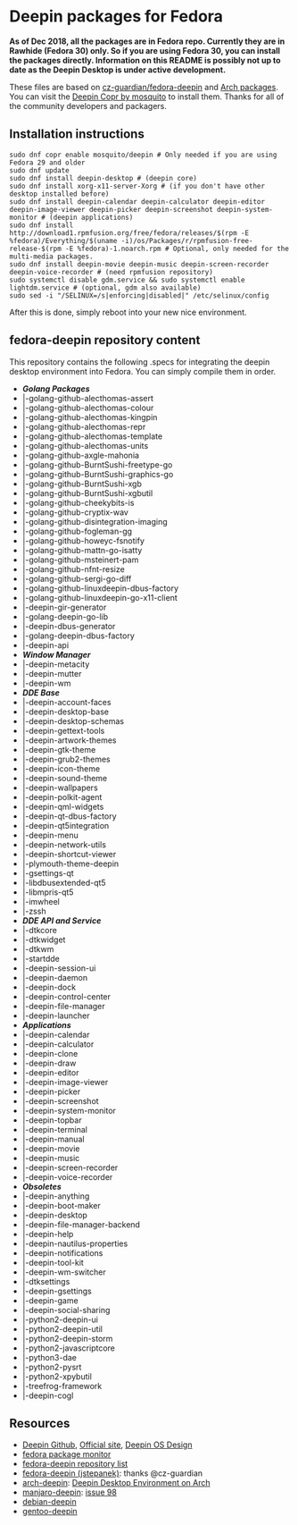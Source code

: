 # Deepin packages for Fedora

**As of Dec 2018, all the packages are in Fedora repo. Currently they are in Rawhide (Fedora 30) only. So if you are using Fedora 30, you can install the packages directly. Information on this README is possibly not up to date as the Deepin Desktop is under active development.**

These files are based on [cz-guardian/fedora-deepin](https://github.com/cz-guardian/fedora-deepin/) and [Arch packages](https://www.archlinux.org/packages/?q=deepin). You can visit the [Deepin Copr by mosquito](https://copr.fedorainfracloud.org/coprs/mosquito/deepin/) to install them. Thanks for all of the community developers and packagers.


## Installation instructions
    sudo dnf copr enable mosquito/deepin # Only needed if you are using Fedora 29 and older
    sudo dnf update
    sudo dnf install deepin-desktop # (deepin core)
    sudo dnf install xorg-x11-server-Xorg # (if you don't have other desktop installed before)
    sudo dnf install deepin-calendar deepin-calculator deepin-editor deepin-image-viewer deepin-picker deepin-screenshot deepin-system-monitor # (deepin applications)
    sudo dnf install http://download1.rpmfusion.org/free/fedora/releases/$(rpm -E %fedora)/Everything/$(uname -i)/os/Packages/r/rpmfusion-free-release-$(rpm -E %fedora)-1.noarch.rpm # Optional, only needed for the multi-media packages.
    sudo dnf install deepin-movie deepin-music deepin-screen-recorder deepin-voice-recorder # (need rpmfusion repository)
    sudo systemctl disable gdm.service && sudo systemctl enable lightdm.service # (optional, gdm also available)
    sudo sed -i "/SELINUX=/s|enforcing|disabled|" /etc/selinux/config

After this is done, simply reboot into your new nice environment.


## fedora-deepin repository content

This repository contains the following .specs for integrating the deepin desktop environment into Fedora. You can simply compile them in order.

* ***Golang Packages***
* |-golang-github-alecthomas-assert
* |-golang-github-alecthomas-colour
* |-golang-github-alecthomas-kingpin
* |-golang-github-alecthomas-repr
* |-golang-github-alecthomas-template
* |-golang-github-alecthomas-units
* |-golang-github-axgle-mahonia
* |-golang-github-BurntSushi-freetype-go
* |-golang-github-BurntSushi-graphics-go
* |-golang-github-BurntSushi-xgb
* |-golang-github-BurntSushi-xgbutil
* |-golang-github-cheekybits-is
* |-golang-github-cryptix-wav
* |-golang-github-disintegration-imaging
* |-golang-github-fogleman-gg
* |-golang-github-howeyc-fsnotify
* |-golang-github-mattn-go-isatty
* |-golang-github-msteinert-pam
* |-golang-github-nfnt-resize
* |-golang-github-sergi-go-diff
* |-golang-github-linuxdeepin-dbus-factory
* |-golang-github-linuxdeepin-go-x11-client
* |-deepin-gir-generator
* |-golang-deepin-go-lib
* |-deepin-dbus-generator
* |-golang-deepin-dbus-factory
* |-deepin-api
* ***Window Manager***
* |-deepin-metacity
* |-deepin-mutter
* |-deepin-wm
* ***DDE Base***
* |-deepin-account-faces
* |-deepin-desktop-base
* |-deepin-desktop-schemas
* |-deepin-gettext-tools
* |-deepin-artwork-themes
* |-deepin-gtk-theme
* |-deepin-grub2-themes
* |-deepin-icon-theme
* |-deepin-sound-theme
* |-deepin-wallpapers
* |-deepin-polkit-agent
* |-deepin-qml-widgets
* |-deepin-qt-dbus-factory
* |-deepin-qt5integration
* |-deepin-menu
* |-deepin-network-utils
* |-deepin-shortcut-viewer
* |-plymouth-theme-deepin
* |-gsettings-qt
* |-libdbusextended-qt5
* |-libmpris-qt5
* |-imwheel
* |-zssh
* ***DDE API and Service***
* |-dtkcore
* |-dtkwidget
* |-dtkwm
* |-startdde
* |-deepin-session-ui
* |-deepin-daemon
* |-deepin-dock
* |-deepin-control-center
* |-deepin-file-manager
* |-deepin-launcher
* ***Applications***
* |-deepin-calendar
* |-deepin-calculator
* |-deepin-clone
* |-deepin-draw
* |-deepin-editor
* |-deepin-image-viewer
* |-deepin-picker
* |-deepin-screenshot
* |-deepin-system-monitor
* |-deepin-topbar
* |-deepin-terminal
* |-deepin-manual
* |-deepin-movie
* |-deepin-music
* |-deepin-screen-recorder
* |-deepin-voice-recorder
* ***Obsoletes***
* |-deepin-anything
* |-deepin-boot-maker
* |-deepin-desktop
* |-deepin-file-manager-backend
* |-deepin-help
* |-deepin-nautilus-properties
* |-deepin-notifications
* |-deepin-tool-kit
* |-deepin-wm-switcher
* |-dtksettings
* |-deepin-gsettings
* |-deepin-game
* |-deepin-social-sharing
* |-python2-deepin-ui
* |-python2-deepin-util
* |-python2-deepin-storm
* |-python2-javascriptcore
* |-python3-dae
* |-python2-pysrt
* |-python2-xpybutil
* |-treefrog-framework
* |-deepin-cogl


## Resources
* [Deepin Github](https://github.com/linuxdeepin/), [Official site](https://www.deepin.org/en/), [Deepin OS Design](https://my.oschina.net/ManateeLazyCat/blog/831104)
* [fedora package monitor](https://apps.fedoraproject.org/koschei/groups/mosquito/deepin-sig)
* [fedora-deepin repository list](https://copr.fedorainfracloud.org/coprs/mosquito/deepin/packages/)
* [fedora-deepin (jstepanek)](https://github.com/cz-guardian/fedora-deepin/): thanks @cz-guardian
* [arch-deepin](https://github.com/fasheng/arch-deepin/): [Deepin Desktop Environment on Arch](https://bbs.archlinux.org/viewtopic.php?id=181861)
* [manjaro-deepin](https://github.com/manjaro/packages-community/): [issue 98](https://github.com/fasheng/arch-deepin/issues/98)
* [debian-deepin](https://github.com/debiancn/repo/issues/31)
* [gentoo-deepin](https://github.com/zhtengw/deepin-overlay/)

